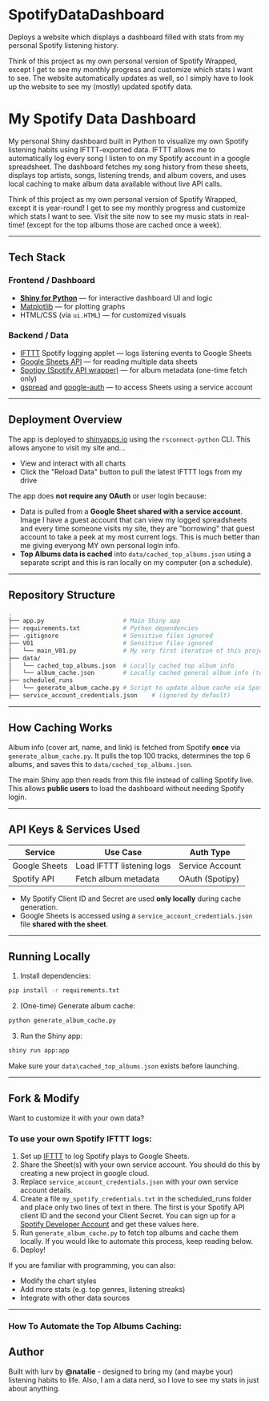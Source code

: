 # SpotifyDataDashboard
Deploys a website which displays a dashboard filled with stats from my personal Spotify listening history. 


Think of this project as my own personal version of Spotify Wrapped, except I get to see my monthly progress and customize which stats I want to see. The website automatically updates as well, so I simply have to look up the website to see my (mostly) updated spotify data. 


# My Spotify Data Dashboard

My personal Shiny dashboard built in Python to visualize my own Spotify listening habits using IFTTT-exported data. IFTTT allows me to automatically log every song I listen to on my Spotify account in a google spreadsheet. The dashboard fetches my song history from these sheets, displays top artists, songs, listening trends, and album covers, and uses local caching to make album data available without live API calls.

Think of this project as my own personal version of Spotify Wrapped, except it is year-round! I get to see my monthly progress and customize which stats I want to see. Visit the site now to see my music stats in real-time! (except for the top albums those are cached once a week).


---

## Tech Stack

### Frontend / Dashboard
- [**Shiny for Python**](https://shiny.posit.co/py/) — for interactive dashboard UI and logic
- [Matplotlib](https://matplotlib.org/) — for plotting graphs
- HTML/CSS (via `ui.HTML`) — for customized visuals

### Backend / Data
- [IFTTT](https://ifttt.com/) Spotify logging applet — logs listening events to Google Sheets
- [Google Sheets API](https://developers.google.com/sheets/api) — for reading multiple data sheets
- [Spotipy (Spotify API wrapper)](https://spotipy.readthedocs.io/) — for album metadata (one-time fetch only)
- [gspread](https://docs.gspread.org/) and [google-auth](https://google-auth.readthedocs.io/) — to access Sheets using a service account

---

## Deployment Overview

The app is deployed to [shinyapps.io](https://www.shinyapps.io/) using the `rsconnect-python` CLI. This allows anyone to visit my site and...
- View and interact with all charts
- Click the "Reload Data" button to pull the latest IFTTT logs from my drive 

The app does **not require any OAuth** or user login because:
- Data is pulled from a **Google Sheet shared with a service account**. Image I have a guest account that can view my logged spreadsheets and every time someone visits my site, they are "borrowing" that guest account to take a peek at my most current logs. This is much better than me giving everyong MY own personal login info. 
- **Top Albums data is cached** into `data/cached_top_albums.json` using a separate script and this is ran locally on my computer (on a schedule). 

---

## Repository Structure

```bash
.
├── app.py                      # Main Shiny app
├── requirements.txt            # Python dependencies
├── .gitignore                  # Sensitive files ignored
├── V01                         # Sensitive files ignored
│   └── main_V01.py             # My very first iteration of this project 
├── data/
│   └── cached_top_albums.json  # Locally cached top album info
│   └── album_cache.json        # Locally cached general album info (to lessen the number of API calls used every reload)
├── scheduled_runs    
│   └── generate_album_cache.py # Script to update album cache via Spotify API
├── service_account_credentials.json    # (ignored by default)
```

---

## How Caching Works

Album info (cover art, name, and link) is fetched from Spotify **once** via `generate_album_cache.py`. It pulls the top 100 tracks, determines the top 6 albums, and saves this to `data/cached_top_albums.json`.

The main Shiny app then reads from this file instead of calling Spotify live. This allows **public users** to load the dashboard without needing Spotify login.

---

## API Keys & Services Used

| Service       | Use Case                 | Auth Type           |
|---------------|--------------------------|---------------------|
| Google Sheets | Load IFTTT listening logs| Service Account     |
| Spotify API   | Fetch album metadata     | OAuth (Spotipy)     |

- My Spotify Client ID and Secret are used **only locally** during cache generation. 
- Google Sheets is accessed using a `service_account_credentials.json` file **shared with the sheet**.

---

## Running Locally

1. Install dependencies:
```bash
pip install -r requirements.txt
```

2. (One-time) Generate album cache:
```bash
python generate_album_cache.py
```

3. Run the Shiny app:
```bash
shiny run app:app
```

Make sure your `data\cached_top_albums.json` exists before launching.

---

## Fork & Modify

Want to customize it with your own data?

### To use your own Spotify IFTTT logs:
1. Set up [IFTTT](https://ifttt.com/) to log Spotify plays to Google Sheets. 
2. Share the Sheet(s) with your own service account. You should do this by creating a new project in google cloud. 
3. Replace `service_account_credentials.json` with your own service account details.
4. Create a file `my_spotify_credentials.txt` in the scheduled_runs folder and place only two lines of text in there. The first is your Spotify API client ID and the second your Client Secret. You can sign up for a [Spotify Developer Account](https://developer.spotify.com/) and get these values here. 
5. Run `generate_album_cache.py` to fetch top albums and cache them locally. If you would like to automate this process, keep reading below. 
6. Deploy!

If you are familiar with programming, you can also:
- Modify the chart styles
- Add more stats (e.g. top genres, listening streaks)
- Integrate with other data sources 

---

### How To Automate the Top Albums Caching:

## Author

Built with lurv by **@natalie** - designed to bring my (and maybe your) listening habits to life. Also, I am a data nerd, so I love to see my stats in just about anything. 

